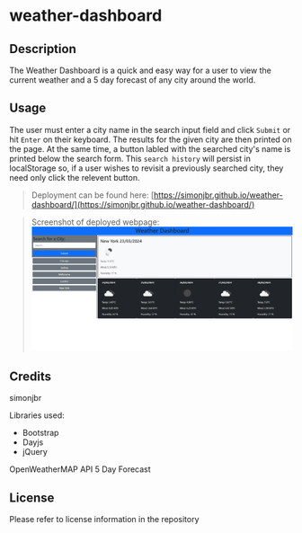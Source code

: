 # weather-dashboard

## Description

The Weather Dashboard is a quick and easy way for a user to view the current weather and a 5 day forecast of any city around the world.

## Usage

The user must enter a city name in the search input field and click `Submit` or hit `Enter` on their keyboard. The results for the given city are then printed on the page. At the same time, a button labled with the searched city's name is printed below the search form. This `search history` will persist in localStorage so, if a user wishes to revisit a previously searched city, they need only click the relevent button.

>Deployment can be found here:
[https://simonjbr.github.io/weather-dashboard/](https://simonjbr.github.io/weather-dashboard/)

>Screenshot of deployed webpage:
![Deployed webpage screenshot](./assets/images/deployed-weather-dashboard-screenshot.png)

## Credits

simonjbr

Libraries used:
- Bootstrap
- Dayjs
- jQuery

OpenWeatherMAP API 5 Day Forecast

## License

Please refer to license information in the repository